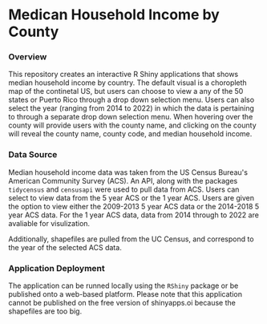 # Medican Household Income by County 

### Overview 
This repository creates an interactive R Shiny applications that shows median household income by country. The default visual is a choropleth map of the continetal US, but users can choose to view a any of the 50 states or Puerto Rico through a drop down selection menu. Users can also select the year (ranging from 2014 to 2022) in which the data is pertaining to through a separate drop down selection menu. When hovering over the county will provide users with the county name, and clicking on the county will reveal the county name, county code, and median household income. 

### Data Source
Median household income data was taken from the US Census Bureau's American Community Survey (ACS). An API, along with the packages `tidycensus` and `censusapi` were used to pull data from ACS. Users can select to view data from the 5 year ACS or the 1 year ACS. Users are given the option to view either the 2009-2013 5 year ACS data or the 2014-2018 5 year ACS data. For the 1 year ACS data, data from 2014 through to 2022 are avaliable for visulization.

Additionally, shapefiles are pulled from the UC Census, and correspond to the year of the selected ACS data. 

### Application Deployment 
The application can be runned locally using the `RShiny` package or be published onto a web-based platform. Please note that this application cannot be published on the free version of shinyapps.oi because the shapefiles are too big.
